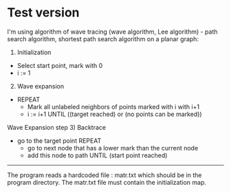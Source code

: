# Test  version

I'm using algorithm of wave tracing (wave algorithm, Lee algorithm) - path search algorithm, 
shortest path search algorithm on a planar graph:

1) Initialization
 - Select start point, mark with 0
 - i := 1
2) Wave expansion
 - REPEAT
     - Mark all unlabeled neighbors of points marked with i with i+1
     - i := i+1
   UNTIL ((target reached) or (no points can be marked))
 

Wave Expansion step
3) Backtrace
   - go to the target point
   REPEAT
     - go to next node that has a lower mark than the current node
     - add this node to path
   UNTIL (start point reached)
--------------------------------------------------------------

The program reads a hardcoded file : matr.txt which should be in the program directory.
The matr.txt file must contain the initialization map.







   